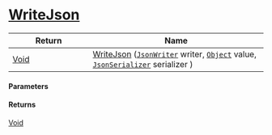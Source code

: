 # [WriteJson](./FeatureDescriptorDictionaryConverter--WriteJson.md)



| Return<div><a href="#"><img width=225></a></div> | Name<div><a href="#"><img width=525></a></div> | 
| --- | --- | 
| [Void](https://docs.microsoft.com/en-us/dotnet/api/System.Void) | [WriteJson](./FeatureDescriptorDictionaryConverter--WriteJson.md) ([`JsonWriter`](./FeatureDescriptorDictionaryConverter--WriteJson.md) writer, [`Object`](https://docs.microsoft.com/en-us/dotnet/api/System.Object) value, [`JsonSerializer`](./FeatureDescriptorDictionaryConverter--WriteJson.md) serializer ) | 


#### Parameters

#### Returns
[Void](https://docs.microsoft.com/en-us/dotnet/api/System.Void)<br>
